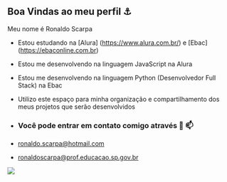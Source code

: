 ## Boa Vindas ao meu perfil  ⚓

Meu nome é Ronaldo Scarpa

- Estou estudando na [Alura] (https://www.alura.com.br/) e [Ebac] (https://ebaconline.com.br)
- Estou me desenvolvendo na linguagem JavaScript na Alura
- Estou me desenvolvendo na linguagem Python (Desenvolvedor Full Stack) na Ebac
- Utilizo este espaço para minha organização e compartilhamento dos meus projetos que serão desenvolvidos

- ### Você pode entrar em contato comigo através 📧 📫

- ronaldo.scarpa@hotmail.com
- ronaldoscarpa@prof.educacao.sp.gov.br

![](https://media.tenor.com/cE6kOkq5APEAAAAi/happy-happy-happie.gif)

